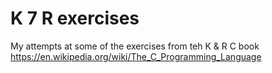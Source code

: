 # K 7 R exercises
My attempts at some of the exercises from teh K & R C book https://en.wikipedia.org/wiki/The_C_Programming_Language